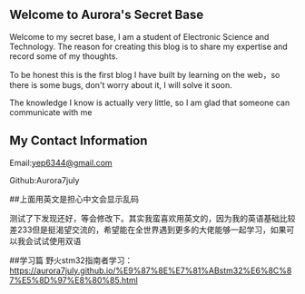 ## Welcome to Aurora's Secret Base

Welcome to my secret base, I am a student of Electronic Science and Technology. The reason for creating this blog is to share my expertise and record some of my thoughts.

To be honest this is the first blog I have built by learning on the web，so there is some bugs, don't worry about it, I will solve it soon.

The knowledge I know is actually very little, so I am glad that someone can communicate with me

## My Contact Information

Email:yep6344@gmail.com

Github:Aurora7july

##上面用英文是担心中文会显示乱码

测试了下发现还好，等会修改下。其实我蛮喜欢用英文的，因为我的英语基础比较差233但是挺渴望交流的，希望能在全世界遇到更多的大佬能够一起学习，如果可以我会试试使用双语

##学习篇
野火stm32指南者学习：https://aurora7july.github.io/%E9%87%8E%E7%81%ABstm32%E6%8C%87%E5%8D%97%E8%80%85.html
